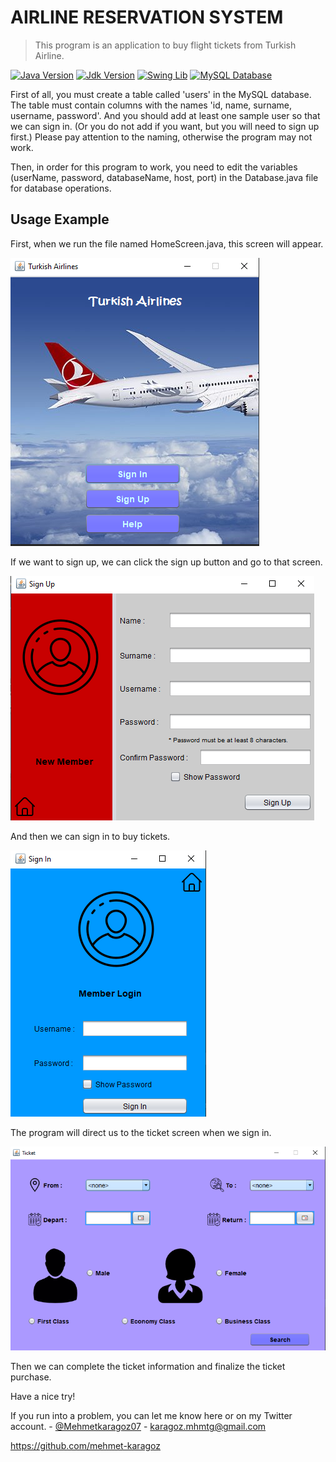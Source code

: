 # AIRLINE RESERVATION SYSTEM
> This program is an application to buy flight tickets from Turkish Airline.

[![Java Version][java-image]][java-url]
[![Jdk Version][jdk-image]][jdk-url]
[![Swing Lib][swing-image]][swing-url]
[![MySQL Database][mysql-image]][mysql-url]


First of all, you must create a table called 'users' in the MySQL database. The table must contain columns with the names 'id, name, surname, username, password'. And you should add at least one sample user so that we can sign in. (Or you do not add if you want, but you will need to sign up first.) Please pay attention to the naming, otherwise the program may not work.


Then, in order for this program to work, you need to edit the variables (userName, password, databaseName, host, port) in the Database.java file for database operations.


## Usage Example

First, when we run the file named HomeScreen.java, this screen will appear.

![](HomeScreen.png)

If we want to sign up, we can click the sign up button and go to that screen.

![](SignUpScreen.png)

And then we can sign in to buy tickets.

![](SignInScreen.png)

The program will direct us to the ticket screen when we sign in.

![](TicketScreen.png)

Then we can complete the ticket information and finalize the ticket purchase.

Have a nice try!

If you run into a problem, you can let me know here or on my Twitter account. - [@Mehmetkaragoz07](https://twitter.com/Mehmetkaragoz07) - karagoz.mhmtg@gmail.com

https://github.com/mehmet-karagoz


[java-image]: https://img.shields.io/badge/java-v15.0.1-orange
[java-url]: https://www.java.com/tr/
[jdk-image]: https://img.shields.io/badge/jdk-v15.0.1-yellow
[jdk-url]: https://www.oracle.com/tr/java/technologies/javase-downloads.html
[swing-image]: https://img.shields.io/badge/swing-gui-green
[swing-url]: https://docs.oracle.com/javase/tutorial/uiswing/index.html
[mysql-image]: https://img.shields.io/badge/mysql-db-blue
[mysql-url]: https://www.mysql.com
